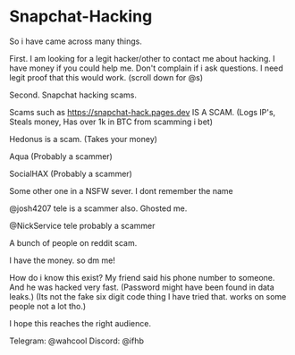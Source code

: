 # Snapchat-Hacking
So i have came across many things.

First. I am looking for a legit hacker/other to contact me about hacking. I have money if you could help me. Don't complain if i ask questions. I need legit proof that this would work. (scroll down for @s)

Second. Snapchat hacking scams. 

Scams such as https://snapchat-hack.pages.dev IS A SCAM. (Logs IP's, Steals money, Has over 1k in BTC from scamming i bet)

Hedonus is a scam. (Takes your money)

Aqua (Probably a scammer)

SocialHAX (Probably a scammer)

Some other one in a NSFW sever. I dont remember the name

@josh4207 tele is a scammer also. Ghosted me.

@NickService tele probably a scammer

A bunch of people on reddit scam.

I have the money. so dm me!

How do i know this exist? My friend said his phone number to someone. And he was hacked very fast. (Password might have been found in data leaks.) (Its not the fake six digit code thing I have tried that. works on some people not a lot tho.)

I hope this reaches the right audience. 

Telegram: @wahcool
Discord: @ifhb
